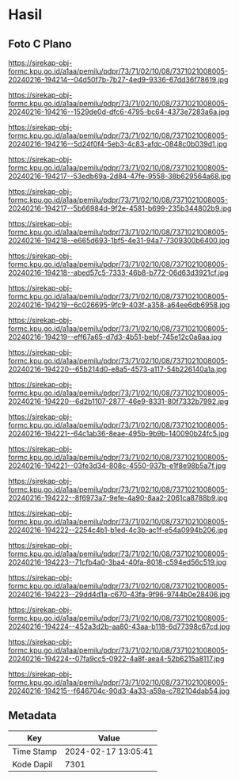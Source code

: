 # Hasil

## Foto C Plano

https://sirekap-obj-formc.kpu.go.id/a1aa/pemilu/pdpr/73/71/02/10/08/7371021008005-20240216-194214--04d50f7b-7b27-4ed9-9336-67dd36f78619.jpg

https://sirekap-obj-formc.kpu.go.id/a1aa/pemilu/pdpr/73/71/02/10/08/7371021008005-20240216-194216--1529de0d-dfc6-4795-bc64-4373e7283a6a.jpg

https://sirekap-obj-formc.kpu.go.id/a1aa/pemilu/pdpr/73/71/02/10/08/7371021008005-20240216-194216--5d24f0f4-5eb3-4c83-afdc-0848c0b039d1.jpg

https://sirekap-obj-formc.kpu.go.id/a1aa/pemilu/pdpr/73/71/02/10/08/7371021008005-20240216-194217--53edb69a-2d84-47fe-9558-38b629564a68.jpg

https://sirekap-obj-formc.kpu.go.id/a1aa/pemilu/pdpr/73/71/02/10/08/7371021008005-20240216-194217--5b66984d-9f2e-4581-b699-235b344802b9.jpg

https://sirekap-obj-formc.kpu.go.id/a1aa/pemilu/pdpr/73/71/02/10/08/7371021008005-20240216-194218--e665d693-1bf5-4e31-94a7-7309300b6400.jpg

https://sirekap-obj-formc.kpu.go.id/a1aa/pemilu/pdpr/73/71/02/10/08/7371021008005-20240216-194218--abed57c5-7333-46b8-b772-06d63d3921cf.jpg

https://sirekap-obj-formc.kpu.go.id/a1aa/pemilu/pdpr/73/71/02/10/08/7371021008005-20240216-194219--6c026695-9fc9-403f-a358-a64ee6db6958.jpg

https://sirekap-obj-formc.kpu.go.id/a1aa/pemilu/pdpr/73/71/02/10/08/7371021008005-20240216-194219--eff67a65-d7d3-4b51-bebf-745e12c0a6aa.jpg

https://sirekap-obj-formc.kpu.go.id/a1aa/pemilu/pdpr/73/71/02/10/08/7371021008005-20240216-194220--65b214d0-e8a5-4573-a117-54b226140a1a.jpg

https://sirekap-obj-formc.kpu.go.id/a1aa/pemilu/pdpr/73/71/02/10/08/7371021008005-20240216-194220--6d2b1107-2877-46e9-8331-80f7332b7992.jpg

https://sirekap-obj-formc.kpu.go.id/a1aa/pemilu/pdpr/73/71/02/10/08/7371021008005-20240216-194221--64c1ab36-8eae-495b-9b9b-140090b24fc5.jpg

https://sirekap-obj-formc.kpu.go.id/a1aa/pemilu/pdpr/73/71/02/10/08/7371021008005-20240216-194221--03fe3d34-808c-4550-937b-e1f8e98b5a7f.jpg

https://sirekap-obj-formc.kpu.go.id/a1aa/pemilu/pdpr/73/71/02/10/08/7371021008005-20240216-194222--8f6973a7-9efe-4a90-8aa2-2061ca8788b9.jpg

https://sirekap-obj-formc.kpu.go.id/a1aa/pemilu/pdpr/73/71/02/10/08/7371021008005-20240216-194222--2254c4b1-b1ed-4c3b-ac1f-e54a0994b206.jpg

https://sirekap-obj-formc.kpu.go.id/a1aa/pemilu/pdpr/73/71/02/10/08/7371021008005-20240216-194223--71cfb4a0-3ba4-40fa-8018-c594ed56c519.jpg

https://sirekap-obj-formc.kpu.go.id/a1aa/pemilu/pdpr/73/71/02/10/08/7371021008005-20240216-194223--29dd4d1a-c670-43fa-9f96-9744b0e28406.jpg

https://sirekap-obj-formc.kpu.go.id/a1aa/pemilu/pdpr/73/71/02/10/08/7371021008005-20240216-194224--452a3d2b-aa80-43aa-b118-6d77398c67cd.jpg

https://sirekap-obj-formc.kpu.go.id/a1aa/pemilu/pdpr/73/71/02/10/08/7371021008005-20240216-194224--07fa9cc5-0922-4a8f-aea4-52b6215a8117.jpg

https://sirekap-obj-formc.kpu.go.id/a1aa/pemilu/pdpr/73/71/02/10/08/7371021008005-20240216-194215--f646704c-90d3-4a33-a59a-c782104dab54.jpg


## Metadata

| Key        | Value               |
| ---------- | ------------------- |
| Time Stamp | 2024-02-17 13:05:41 |
| Kode Dapil | 7301                |



